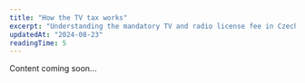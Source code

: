 ```yaml
---
title: "How the TV tax works"
excerpt: "Understanding the mandatory TV and radio license fee in Czechia."
updatedAt: "2024-08-23"
readingTime: 5
---
```


Content coming soon...
